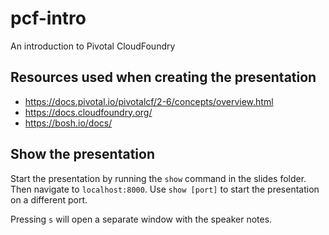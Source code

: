 # pcf-intro

An introduction to Pivotal CloudFoundry

## Resources used when creating the presentation
* https://docs.pivotal.io/pivotalcf/2-6/concepts/overview.html
* https://docs.cloudfoundry.org/
* https://bosh.io/docs/ 

## Show the presentation
Start the presentation by running the `show` command in the slides folder.
Then navigate to `localhost:8000`. Use `show [port]` to start the presentation
on a different port.

Pressing `s` will open a separate window with the speaker notes.
